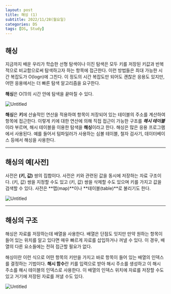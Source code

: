 ```yaml
---
layout: post
title: 해싱 (1)
subtitle: 2022/11/28(월요일)
categories: DS
tags: [DS, Study]
---
```


## 해싱

지금까지 배운 우리가 학습한 선형 탐색이나 이진 탐색은 모두 키를 저장된 키값과 반복적으로 비교함으로써 탐색하고자 하는 항목에 접근한다. 이런 방법들은 최대 가능한 시간 복잡도가 O(logn)에 그친다. 이 정도의 시간 복잡도만 되어도 괜찮은 응용도 있지만, 어떤 응용에서는 더 빠른 탐색 알고리즘을 요구한다.

**해싱**은 O(1)의 시간 안에 탐색을 끝마칠 수 있다.

![Untitled](../../../../assets/images/src/112801.png)

**해싱**은 **키**에 산술적인 연산을 적용하여 항목이 저장되어 있는 테이블의 주소를 계산하여 항목에 접근한다. 이렇게 키에 대한 연산에 의해 직접 접근이 가능한 구조를 ***해시 테이블***이라 부르며, 해시 테이블을 이용한 탐색을 **해싱**이라고 한다. 해싱은 많은 응용 프로그램에서 사용된다. 예를 들어서 텀파일러가 사용하는 심볼 테이블, 철자 검사기, 데이터베이스 등에서 해싱을 사용한다.

---

## 해싱의 예[사전]

사전은 **(키, 값)** 쌍의 집합이다. 사전은 키와 관련된 값을 동시에 저장하는 자료 구조이다. (키, 값) 쌍을 지정할 수도 있고 (키, 값) 쌍을 삭제할 수도 있으며 키를 가지고 값을 검색할 수 있다. 사전은 **맵(map)**이나 **테이블(table)**로 불리기도 한다.

![Untitled](../../../../assets/images/src/112802.png)

---

## 해싱의 구조

해싱은 자료를 저장하는데 배열을 사용한다. 배열은 단점도 잇지만 만약 원하는 항목이 들어 있는 위치를 알고 있다면 매우 빠르게 자료를 삽입하거나 꺼낼 수 있다. 이 경우, 배열의 다른 요소들에는 전혀 접근할 필요가 없다.

해싱이란 이런 식으로 어떤 항목의 키만을 가지고 바로 항목이 들어 있는 배열의 인덱스를 결정하는 기법이다. **해시 함수**란 키를 입력으로 받아 해시 주소를 생성하고 이 해시 주소를 해시 테이블의 인덱스로 사용한다. 이 배열의 인덱스 위치에 자료를 저장할 수도 있고 거기에 저장된 자료를 꺼낼 수도 있다.

![Untitled](../../../../assets/images/src/112803.png)